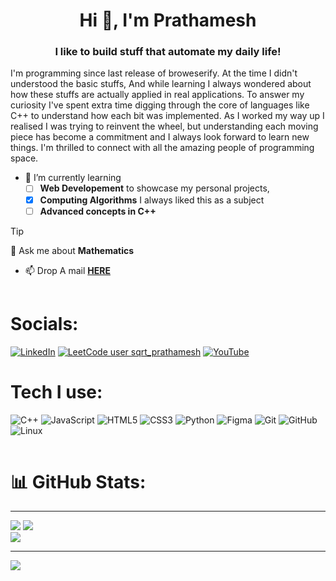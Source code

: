 <h1 align="center">Hi 👋, I'm Prathamesh</h1>
<h3 align="center">I like to build stuff that automate my daily life!</h3>

<p>  I'm programming since last release of broweserify. At the time I didn't understood the basic stuffs, And while learning I always wondered about how these stuffs are actually applied in real applications. To answer my curiosity I've spent extra time digging through the core of languages like C++ to understand how each bit was implemented. As I worked my way up I realised I was trying to reinvent the wheel, but understanding each moving piece has become a commitment and I always look forward to learn new things. I'm thrilled to connect with all the amazing people of programming space.</p>

- 🌱 I’m currently learning <br>
  - [ ] **Web Developement** to showcase my personal projects,
  - [x] **Computing Algorithms** I always liked this as a subject
  - [ ] **Advanced concepts in C++**
>[!TIP]
>💬 Ask me about **Mathematics**

+ 📫 Drop A mail **[HERE](mailto:prathamesh.math@gmail.com?subject=[GitHub]%20Hi!%20Prathamesh)**

<div align="center">
  <img src="https://c.tenor.com/R_46y_WzEn4AAAAC/tenor.gif" alt="divider" style="width: 100vw; height: 1px;">
</div>

# Socials:
[![LinkedIn](https://img.shields.io/badge/LinkedIn-0077B5?style=for-the-badge&logo=linkedin&logoColor=white)](https://in.linkedin.com/in/prathamesh-patil-31493625a)
[![LeetCode user sqrt_prathamesh](https://img.shields.io/badge/dynamic/json?style=for-the-badge&labelColor=black&color=%23ffa116&label=Solved&query=solvedOverTotal&url=https%3A%2F%2Fleetcode-badge.vercel.app%2Fapi%2Fusers%2Fsqrt_prathamesh&logo=leetcode&logoColor=yellow)](https://leetcode.com/sqrt_prathamesh/) 
[![YouTube](https://img.shields.io/badge/YouTube-red?style=for-the-badge&logo=youtube&logoColor=white)](https://www.youtube.com/@1souperrors)
# Tech I use:
![C++](https://img.shields.io/badge/c++-%2300599C.svg?style=for-the-badge&logo=c%2B%2B&logoColor=white) ![JavaScript](https://img.shields.io/badge/javascript-%23323330.svg?style=for-the-badge&logo=javascript&logoColor=%23F7DF1E) ![HTML5](https://img.shields.io/badge/html5-%23E34F26.svg?style=for-the-badge&logo=html5&logoColor=white) ![CSS3](https://img.shields.io/badge/css3-%231572B6.svg?style=for-the-badge&logo=css3&logoColor=white) ![Python](https://img.shields.io/badge/python-3670A0?style=for-the-badge&logo=python&logoColor=ffdd54) ![Figma](https://img.shields.io/badge/figma-%23F24E1E.svg?style=for-the-badge&logo=figma&logoColor=white) ![Git](https://img.shields.io/badge/git-%23F05033.svg?style=for-the-badge&logo=git&logoColor=white) ![GitHub](https://img.shields.io/badge/github-%23121011.svg?style=for-the-badge&logo=github&logoColor=white) ![Linux](https://img.shields.io/badge/Linux-FCC624?style=for-the-badge&logo=linux&logoColor=black)
<!--
![React](https://img.shields.io/badge/react-%2320232a.svg?style=for-the-badge&logo=react&logoColor=%2361DAFB) ![LaTeX](https://img.shields.io/badge/latex-%23008080.svg?style=for-the-badge&logo=latex&logoColor=white)  ![MySQL](https://img.shields.io/badge/mysql-4479A1.svg?style=for-the-badge&logo=mysql&logoColor=white)  ![Pandas](https://img.shields.io/badge/pandas-%23150458.svg?style=for-the-badge&logo=pandas&logoColor=white) ![scikit-learn](https://img.shields.io/badge/scikit--learn-%23F7931E.svg?style=for-the-badge&logo=scikit-learn&logoColor=white) ![Scipy](https://img.shields.io/badge/SciPy-%230C55A5.svg?style=for-the-badge&logo=scipy&logoColor=%white) ![Matplotlib](https://img.shields.io/badge/Matplotlib-%23ffffff.svg?style=for-the-badge&logo=Matplotlib&logoColor=black)  ![XFCE](https://img.shields.io/badge/XFCE-%232284F2.svg?style=for-the-badge&logo=xfce&logoColor=white)
![NumPy](https://img.shields.io/badge/numpy-%23013243.svg?style=for-the-badge&logo=numpy&logoColor=white)
-->
<div align="center">
  <img src="https://c.tenor.com/R_46y_WzEn4AAAAC/tenor.gif" alt="divider" style="width: 100vw; height: 1px;">
</div>

# 📊 GitHub Stats:
---
![](https://github-readme-stats.vercel.app/api?username=prathameshrp&theme=material-palenight&hide_border=false&include_all_commits=false&count_private=false)
![](https://github-readme-streak-stats.herokuapp.com/?user=prathameshrp&theme=material-palenight&hide_border=false) <br>
![](https://github-readme-stats.vercel.app/api/top-langs/?username=prathameshrp&theme=material-palenight&hide_border=false&include_all_commits=false&count_private=false&layout=compact)


---
[![](https://visitcount.itsvg.in/api?id=prathameshrp&icon=5&color=0)](https://visitcount.itsvg.in)

<!-- Proudly created with GPRM ( https://gprm.itsvg.in ) -->
<!---
prathameshrp/prathameshrp is a ✨ special ✨ repository because its `README.md` (this file) appears on your GitHub profile.
You can click the Preview link to take a look at your changes.
--->
